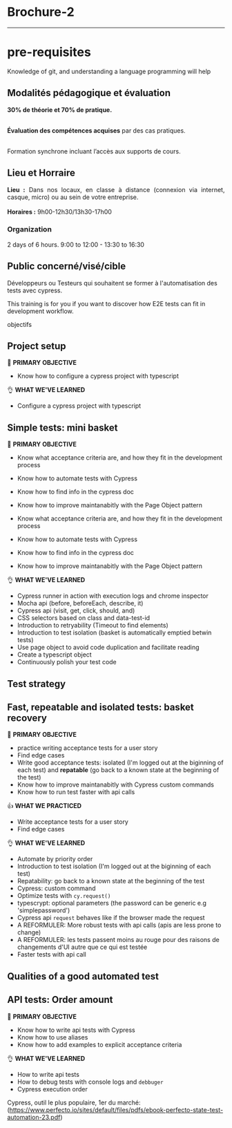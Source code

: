 # Brochure-2



--------------------------

# pre-requisites

Knowledge of git, and understanding a language programming will help



## Modalités pédagogique et évaluation

<strong>30% de théorie et 70% de pratique.</strong><br><br>

<strong>Évaluation des compétences acquises</strong> par des cas pratiques.<br><br>

Formation synchrone incluant l’accès aux supports de cours.

## Lieu et Horraire

<div style="text-align: justify;"><strong>Lieu :</strong> Dans nos locaux, en classe à distance (connexion via internet, casque, micro) ou au sein de votre entreprise.</div><div>&nbsp;</div><div style="text-align: justify;"><strong>Horaires :</strong> 9h00-12h30/13h30-17h00</div>				


### Organization

2 days of 6 hours.
9:00 to 12:00 - 13:30 to 16:30



## Public concerné/visé/cible

Développeurs ou Testeurs qui souhaitent se former à l'automatisation des tests avec cypress.

This training is for you if you want to discover how E2E tests can fit in development workflow.



objectifs

## Project setup

🧩 **PRIMARY OBJECTIVE**


- Know how to configure a cypress project with typescript

👌 **WHAT WE'VE LEARNED**

- Configure a cypress project with typescript

## Simple tests: mini basket


🧩 **PRIMARY OBJECTIVE**

- Know what acceptance criteria are, and how they fit in the development process
- Know how to automate tests with Cypress
- Know how to find info in the cypress doc
- Know how to improve maintanabitly with the Page Object pattern

- Know what acceptance criteria are, and how they fit in the development process
- Know how to automate tests with Cypress
- Know how to find info in the cypress doc
- Know how to improve maintanabitly with the Page Object pattern

👌 **WHAT WE'VE LEARNED**

- Cypress runner in action with execution logs and chrome inspector
- Mocha api (before, beforeEach, describe, it)
- Cypress api (visit, get, click, should, and)
- CSS selectors based on class and data-test-id
- Introduction to retryability (Timeout to find elements)
- Introduction to test isolation (basket is automatically emptied betwin tests)
- Use page object to avoid code duplication and facilitate reading
- Create a typescript object
- Continuously polish your test code

## Test strategy

## Fast, repeatable and isolated tests: basket recovery


🧩 **PRIMARY OBJECTIVE**

- practice writing acceptance tests for a user story
- Find edge cases
- Write good acceptance tests: isolated (I'm logged out at the biginning of each test) and **repatable** (go back to a known state at the beginning of the test)
- Know how to improve maintanabitly with Cypress custom commands
- Know how to run test faster with api calls

👍 **WHAT WE PRACTICED**

- Write acceptance tests for a user story
- Find edge cases


👌 **WHAT WE'VE LEARNED**

- Automate by priority order
- Introduction to test isolation (I'm logged out at the biginning of each test)
- Repatability: go back to a known state at the beginning of the test
- Cypress: custom command
- Optimize tests with `cy.request()`
- typescrypt: optional parameters (the password can be generic e.g 'simplepassword')
- Cypress api `request` behaves like if the browser made the request
- A REFORMULER: More robust tests with api calls (apis are less prone to change)
- A REFORMULER: les tests passent moins au rouge pour des raisons de changements d'UI autre que ce qui est testée
- Faster tests with api call


## Qualities of a good automated test

## API tests: Order amount

🧩 **PRIMARY OBJECTIVE**

- Know how to write api tests with Cypress
- Know how to use aliases
- Know how to add examples to explicit acceptance criteria

👌 **WHAT WE'VE LEARNED**

- How to write api tests
- How to debug tests with console logs and `debbuger`
- Cypress execution order





Cypress, outil le plus populaire, 1er du marché:
 (https://www.perfecto.io/sites/default/files/pdfs/ebook-perfecto-state-test-automation-23.pdf)